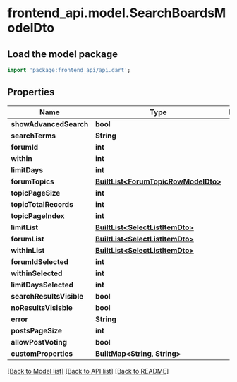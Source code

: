 # frontend_api.model.SearchBoardsModelDto

## Load the model package
```dart
import 'package:frontend_api/api.dart';
```

## Properties
Name | Type | Description | Notes
------------ | ------------- | ------------- | -------------
**showAdvancedSearch** | **bool** |  | [optional] 
**searchTerms** | **String** |  | [optional] 
**forumId** | **int** |  | [optional] 
**within** | **int** |  | [optional] 
**limitDays** | **int** |  | [optional] 
**forumTopics** | [**BuiltList&lt;ForumTopicRowModelDto&gt;**](ForumTopicRowModelDto.md) |  | [optional] 
**topicPageSize** | **int** |  | [optional] 
**topicTotalRecords** | **int** |  | [optional] 
**topicPageIndex** | **int** |  | [optional] 
**limitList** | [**BuiltList&lt;SelectListItemDto&gt;**](SelectListItemDto.md) |  | [optional] 
**forumList** | [**BuiltList&lt;SelectListItemDto&gt;**](SelectListItemDto.md) |  | [optional] 
**withinList** | [**BuiltList&lt;SelectListItemDto&gt;**](SelectListItemDto.md) |  | [optional] 
**forumIdSelected** | **int** |  | [optional] 
**withinSelected** | **int** |  | [optional] 
**limitDaysSelected** | **int** |  | [optional] 
**searchResultsVisible** | **bool** |  | [optional] 
**noResultsVisisble** | **bool** |  | [optional] 
**error** | **String** |  | [optional] 
**postsPageSize** | **int** |  | [optional] 
**allowPostVoting** | **bool** |  | [optional] 
**customProperties** | **BuiltMap&lt;String, String&gt;** |  | [optional] 

[[Back to Model list]](../README.md#documentation-for-models) [[Back to API list]](../README.md#documentation-for-api-endpoints) [[Back to README]](../README.md)


